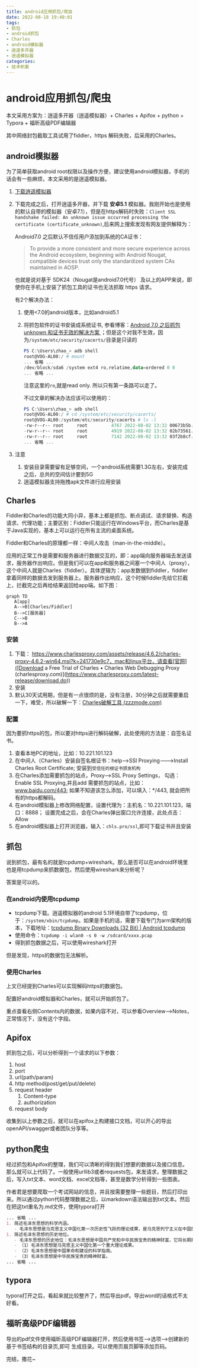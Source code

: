 ```yaml
---
title: android应用抓包/爬虫
date: 2022-08-18 19:40:01
tags:
- 抓包
- android抓包
- Charles 
- android模拟器
- 逍遥多开器
- 逍遥模拟器
categories:
- 技术积累
---
```




# android应用抓包/爬虫

本文采用方案为：逍遥多开器（逍遥模拟器）+ Charles + Apifox + python + Typora + 福昕高级PDF编辑器

其中网络封包截取工具试用了fiddler，https 解码失败，后采用的Charles。

<!-- more -->

## android模拟器

为了简单获取android root权限以及操作方便，建议使用android模拟器，手机的话会有一些麻烦，本文采用的是逍遥模拟器。

1. [下载逍遥模拟器](https://download.microvirt.com/download/XYAZ-Setup.exe)

2. 下载完成之后，打开逍遥多开器，并下载 **安卓5.1** 模拟器。我刚开始也是使用的默认自带的模拟器（安卓7.1），但是在https解码时失败：`Client SSL handshake failed: An unknown issue occurred processing the certificate (certificate_unknown)`,后来网上搜索发现有网友提供解释为：

   Android7.0 之后默认不信任用户添加到系统的CA证书：

   > To provide a more consistent and more secure experience across the Android ecosystem, beginning with Android Nougat, compatible devices trust only the standardized system CAs maintained in AOSP.

   也就是说对基于 SDK24（Nougat是android7.0代号） 及以上的APP来说，即使你在手机上安装了抓包工具的证书也无法抓取 https 请求。

   有2个解决办法：

   1. 使用<7.0的android版本，比如android5.1

   2. 将抓包软件的证书安装成系统证书, 参看博客：[Android 7.0 之后抓包 unknown 和证书无效的解决方案 ](https://blog.lv5.moe/p/solutions-to-certificate-invalidation-after-android-7)；但是这个对我不生效，因为`/system/etc/security/cacerts/`目录是只读的

      ```powershell
      PS C:\Users\zhao_> adb shell
      root@VOG-AL00:/ # mount
      ... 省略 ...
      /dev/block/sda6 /system ext4 ro,relatime,data=ordered 0 0
      ... 省略 ...
      ```

      注意这里的`ro`,就是read only. 所以只有第一条路可以走了。

      不过文章的解决办法应该可以使用的：

      ```powershell
      PS C:\Users\zhao_> adb shell
      root@VOG-AL00:/ # cd /system/etc/security/cacerts/
      root@VOG-AL00:/system/etc/security/cacerts # ls -l
      -rw-r--r-- root     root         4767 2022-08-02 13:32 00673b5b.0
      -rw-r--r-- root     root         4919 2022-08-02 13:32 02b73561.0
      -rw-r--r-- root     root         7142 2022-08-02 13:32 03f2b8cf.0
      ... 省略 ...
      ```

3. 注意

   1. 安装目录需要留有足够空间，一个android系统需要1.3G左右，安装完成之后，总共的空间估计要到5G
   2. 逍遥模拟器支持拖拽apk文件进行应用安装

## Charles

Fiddler和Charles的功能大同小异，基本上都是抓包、断点调试、请求替换、构造请求、代理功能；主要区别：Fiddler只能运行在Windows平台，而Charles是基于Java实现的，基本上可以运行在所有主流的桌面系统。

Fiddler和Charles的原理都一样：中间人攻击（man-in-the-middle）。

应用的正常工作是需要和服务器进行数据交互的，即：app端向服务器端去发送请求，服务器作出响应。但是我们可以在app和服务器之间塞一个中间人（proxy），这个中间人就是Charles（fiddler）。具体逻辑为：app发数据到fiddler，fiddler拿着同样的数据去发到服务器上。服务器作出响应，这个时候fiddler先给它拦截上，拦截完之后再给结果返回给app端。如下图：

```mermaid
graph TD
   A[app]
   A-->B[Charles/Fiddler]
   B-->C[服务器]
   C-->B
   B-->A
```

### 安装

1. 下载： https://www.charlesproxy.com/assets/release/4.6.2/charles-proxy-4.6.2-win64.msi?k=241730e9c7，mac和linux平台，请查看[官网]([Download a Free Trial of Charles • Charles Web Debugging Proxy (charlesproxy.com)](https://www.charlesproxy.com/latest-release/download.do))
2. 安装
3. 默认30天试用期，但是有一点很烦的是，没有注册，30分钟之后就需要重启一下，难受，所以破解一下：[Charles破解工具 (zzzmode.com)](https://www.zzzmode.com/mytools/charles/)

### 配置

因为要抓https的包，所以要对https进行解码破解，此处使用的方法是：自签名证书。

1. 查看本地PC的地址，比如：10.221.101.123
2. 在中间人（Charles）安装自签名根证书：help-->SSl Proxying--->Install Charles Root Certificate; 安装到`受信任的根证书颁发机构`
3. 在Charles添加需要抓包的站点，Proxy-->SSL Proxy Settings， 勾选：Enable  SSL  Proxying,并且add 需要抓包的站点，比如：www.baidu.com/443; 如果不知道该怎么添加，可以填入：*/443, 就会把所有的https都解码。
4. 在android模拟器上修改网络配置，设置代理为：主机名：10.221.101.123，端口：8888； 设置完成之后，会在Charles弹出窗口允许连接，此处点击：Allow
5. 在android模拟器上打开浏览器，输入：`chls.pro/ssl`,即可下载证书并且安装

## 抓包

说到抓包，最有名的就是tcpdump+wireshark。那么是否可以在android环境里也是用tcpdump来抓数据包，然后使用wireshark来分析呢？

答案是可以的。

### 在android内使用tcpdump

- tcpdump下载。逍遥模拟器的android 5.1环境自带了tcpdump，位于：`/system/xbin/tcpdump`。如果是手机的话，需要下载专门为arm架构的版本，下载地址：[tcpdump Binary Downloads (32 Bit) | Android tcpdump](https://www.androidtcpdump.com/android-tcpdump/downloads)
- 使用命令：`tcpdump -i wlan0 -s 0 -w /sdcard/xxxx.pcap`
- 得到抓包数据之后，可以使用wireshark打开

但是发现，https的数据包无法解析。

### 使用Charles

上文已经提到Charles可以实现解码https的数据包。

配置好android模拟器和Charles，就可以开始抓包了。

重点查看右侧Contents内的数据，如果内容不对，可以参看Overview-->Notes，正常情况下，没有这个字段。

## Apifox

抓到包之后，可以分析得到一个请求的以下参数：

1. host
2. port
3. url(path/param)
4. http method(post/get/put/delete)
5. request header
   1. Content-type
   2. authorization
6. request body

收集到以上参数之后，就可以在apifox上构建接口文档，可以开心的导出openAPI/swagger或者团队分享等。

## python爬虫

经过抓包和Apifox的整理，我们可以清晰的得到我们想要的数据以及接口信息。那么就可以上代码了。一般使用urllib3或者requests包，来发请求，整理数据之后，写入txt文本、word文档、excel文档等，甚至是数学分析得到一些图表。

作者君是想要爬取一个考试网站的信息，并且按需要整理一些题目，然后打印出来。所以通过python代码整理数据之后，以markdown语法输出到txt文本。然后在把这txt重名为.md文件，使用typora打开

```markdown
... 省略 ... 
1. 简述毛泽东思想的科学内涵。
   - 毛泽东思想是马克思主义中国化第一次历史性飞跃的理论成果，是马克思列宁主义在中国的运用和发展，是被实践证明了的关于中国革命和建设的正确的理论原则和经验总结，是中国共产党集体智慧的结晶。其含义主要包括：第一，毛泽东思想是以马克思列宁主义原理作指导、在解决中国革命和建设实际问题中形成的理论体系，是中国化的马克思主义。第二，毛泽东思想是被实践证明了的正确的理论原则和经验总结。第三，毛泽东思想是中国共产党集体智慧的结晶，毛泽东是这个理论体系的主要创造者。
1. 简述毛泽东思想的历史地位。
   - 毛泽东思想的历史地位：毛泽东思想是中国共产党和中华民族宝贵的精神财富，它将长期指导我们的思想和行动。
   - （1）毛泽东思想是马克思主义中国化第一个重大理论成果。
   - （2）毛泽东思想是中国革命和建设的科学指南。
   - （3）毛泽东思想是中华民族宝贵的精神财富。
... 省略 ... 
```

## typora

typora打开之后，看起来就比较整齐了，然后导出pdf。导出word的话格式不太好看。

## 福昕高级PDF编辑器

导出的pdf文件使用福昕高级PDF编辑器打开，然后使用书签-->选项-->创建新的基于书签结构的目录页,即可 生成目录。可以使用页眉页脚等添加页码。



完结，撒花~




